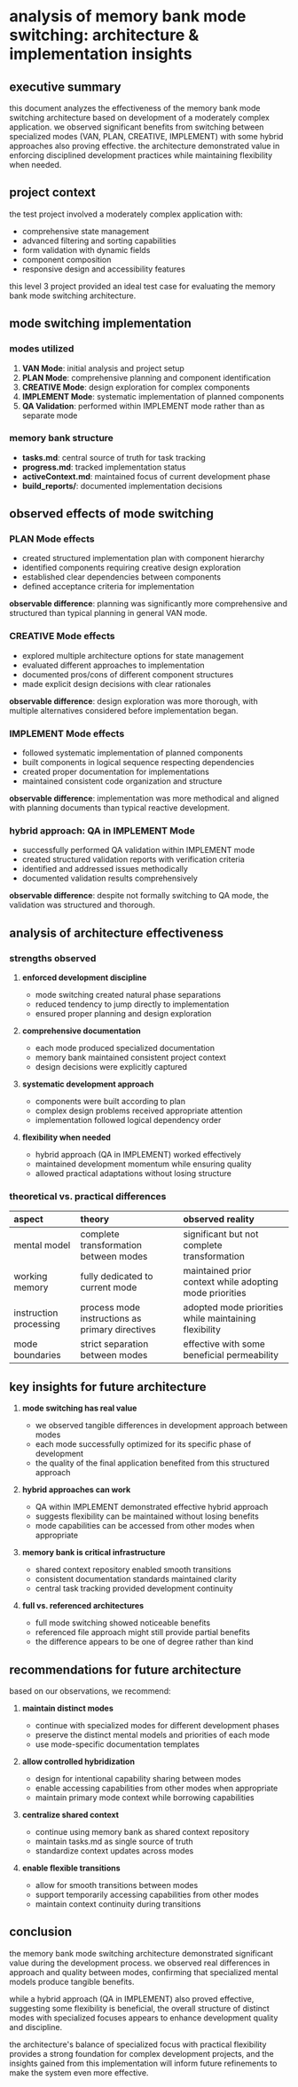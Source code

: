 # analysis of memory bank mode switching: architecture & implementation insights

## executive summary

this document analyzes the effectiveness of the memory bank mode switching architecture based on development of a moderately complex application. we observed significant benefits from switching between specialized modes (VAN, PLAN, CREATIVE, IMPLEMENT) with some hybrid approaches also proving effective. the architecture demonstrated value in enforcing disciplined development practices while maintaining flexibility when needed.

## project context

the test project involved a moderately complex application with:

-   comprehensive state management
-   advanced filtering and sorting capabilities
-   form validation with dynamic fields
-   component composition
-   responsive design and accessibility features

this level 3 project provided an ideal test case for evaluating the memory bank mode switching architecture.

## mode switching implementation

### modes utilized

1.  **VAN Mode**: initial analysis and project setup
2.  **PLAN Mode**: comprehensive planning and component identification
3.  **CREATIVE Mode**: design exploration for complex components
4.  **IMPLEMENT Mode**: systematic implementation of planned components
5.  **QA Validation**: performed within IMPLEMENT mode rather than as separate mode

### memory bank structure

-   **tasks.md**: central source of truth for task tracking
-   **progress.md**: tracked implementation status
-   **activeContext.md**: maintained focus of current development phase
-   **build_reports/**: documented implementation decisions

## observed effects of mode switching

### PLAN Mode effects

-   created structured implementation plan with component hierarchy
-   identified components requiring creative design exploration
-   established clear dependencies between components
-   defined acceptance criteria for implementation

**observable difference**: planning was significantly more comprehensive and structured than typical planning in general VAN mode.

### CREATIVE Mode effects

-   explored multiple architecture options for state management
-   evaluated different approaches to implementation
-   documented pros/cons of different component structures
-   made explicit design decisions with clear rationales

**observable difference**: design exploration was more thorough, with multiple alternatives considered before implementation began.

### IMPLEMENT Mode effects

-   followed systematic implementation of planned components
-   built components in logical sequence respecting dependencies
-   created proper documentation for implementations
-   maintained consistent code organization and structure

**observable difference**: implementation was more methodical and aligned with planning documents than typical reactive development.

### hybrid approach: QA in IMPLEMENT Mode

-   successfully performed QA validation within IMPLEMENT mode
-   created structured validation reports with verification criteria
-   identified and addressed issues methodically
-   documented validation results comprehensively

**observable difference**: despite not formally switching to QA mode, the validation was structured and thorough.

## analysis of architecture effectiveness

### strengths observed

1.  **enforced development discipline**

    -   mode switching created natural phase separations
    -   reduced tendency to jump directly to implementation
    -   ensured proper planning and design exploration

2.  **comprehensive documentation**

    -   each mode produced specialized documentation
    -   memory bank maintained consistent project context
    -   design decisions were explicitly captured

3.  **systematic development approach**

    -   components were built according to plan
    -   complex design problems received appropriate attention
    -   implementation followed logical dependency order

4.  **flexibility when needed**
    -   hybrid approach (QA in IMPLEMENT) worked effectively
    -   maintained development momentum while ensuring quality
    -   allowed practical adaptations without losing structure

### theoretical vs. practical differences

| aspect                 | theory                                          | observed reality                                        |
| :--------------------- | :---------------------------------------------- | :------------------------------------------------------ |
| mental model           | complete transformation between modes           | significant but not complete transformation             |
| working memory         | fully dedicated to current mode                 | maintained prior context while adopting mode priorities |
| instruction processing | process mode instructions as primary directives | adopted mode priorities while maintaining flexibility   |
| mode boundaries        | strict separation between modes                 | effective with some beneficial permeability             |

## key insights for future architecture

1.  **mode switching has real value**

    -   we observed tangible differences in development approach between modes
    -   each mode successfully optimized for its specific phase of development
    -   the quality of the final application benefited from this structured approach

2.  **hybrid approaches can work**

    -   QA within IMPLEMENT demonstrated effective hybrid approach
    -   suggests flexibility can be maintained without losing benefits
    -   mode capabilities can be accessed from other modes when appropriate

3.  **memory bank is critical infrastructure**

    -   shared context repository enabled smooth transitions
    -   consistent documentation standards maintained clarity
    -   central task tracking provided development continuity

4.  **full vs. referenced architectures**
    -   full mode switching showed noticeable benefits
    -   referenced file approach might still provide partial benefits
    -   the difference appears to be one of degree rather than kind

## recommendations for future architecture

based on our observations, we recommend:

1.  **maintain distinct modes**

    -   continue with specialized modes for different development phases
    -   preserve the distinct mental models and priorities of each mode
    -   use mode-specific documentation templates

2.  **allow controlled hybridization**

    -   design for intentional capability sharing between modes
    -   enable accessing capabilities from other modes when appropriate
    -   maintain primary mode context while borrowing capabilities

3.  **centralize shared context**

    -   continue using memory bank as shared context repository
    -   maintain tasks.md as single source of truth
    -   standardize context updates across modes

4.  **enable flexible transitions**
    -   allow for smooth transitions between modes
    -   support temporarily accessing capabilities from other modes
    -   maintain context continuity during transitions

## conclusion

the memory bank mode switching architecture demonstrated significant value during the development process. we observed real differences in approach and quality between modes, confirming that specialized mental models produce tangible benefits.

while a hybrid approach (QA in IMPLEMENT) also proved effective, suggesting some flexibility is beneficial, the overall structure of distinct modes with specialized focuses appears to enhance development quality and discipline.

the architecture's balance of specialized focus with practical flexibility provides a strong foundation for complex development projects, and the insights gained from this implementation will inform future refinements to make the system even more effective.

